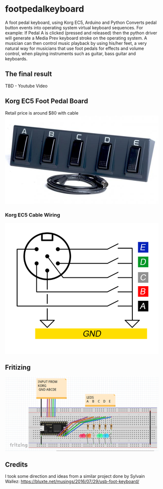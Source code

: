 # footpedalkeyboard
A foot pedal keyboard, using Korg EC5, Arduino and Python
Converts pedal button events into operating system virtual keyboard sequences.
For example: If Pedal A is clicked (pressed and released) then the python driver will generate a Media Prev keyboard stroke on the operating system. A musician can then control music playback by using his/her feet, a very natural way for musicians that use foot pedals for effects and volume control, when playing instruments such as guitar, bass guitar and keyboards.

## The final result
TBD - Youtube Video

## Korg EC5 Foot Pedal Board
Retail price is around $80 with cable
![alt text](https://raw.githubusercontent.com/bigman73/footpedalkeyboard/master/fritzing/ec5-b.jpg "Korg EC5 Foot Pedal Board")

### Korg EC5 Cable Wiring
![alt text](https://raw.githubusercontent.com/bigman73/footpedalkeyboard/master/FootPedalKeyboardFirmware/Korg%20EC5%20Cable%20Schematic.png  "Korg EC5 Cable Wiring")

## Fritizing
![alt text](https://raw.githubusercontent.com/bigman73/footpedalkeyboard/master/fritzing/FritizingScreenshot.png "foot pedal keyboard breadboard schematics")

## Credits
I took some direction and ideas from a similar project done by Sylvain Wallez:
https://bluxte.net/musings/2016/07/29/usb-foot-keyboard/

